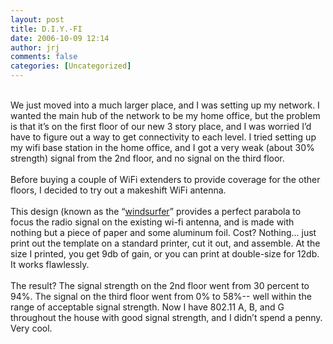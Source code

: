 ```yaml
---
layout: post
title: D.I.Y.-FI
date: 2006-10-09 12:14
author: jrj
comments: false
categories: [Uncategorized]
---
```

<a href="http://bp3.blogger.com/_9-Ni-tlkxc4/R0SSF-PSsqI/AAAAAAAAABE/p1X6kSUQknE/s1600-h/shapeimage_1-3.jpg"><img style="float:left;margin:0 10px 10px 0;cursor:pointer;cursor:hand" src="http://bp3.blogger.com/_9-Ni-tlkxc4/R0SSF-PSsqI/AAAAAAAAABE/p1X6kSUQknE/s320/shapeimage_1-3.jpg" border="0" alt="" /></a><br />We just moved into a much larger place, and I was setting up my network. I wanted the main hub of the network to be my home office, but the problem is that it’s on the first floor of our new 3 story place, and I was worried I’d have to figure out a way to get connectivity to each level. I tried setting up my wifi base station in the home office, and I got a very weak (about 30% strength) signal from the 2nd floor, and no signal on the third floor.<br /><br />Before buying a couple of WiFi extenders to provide coverage for the other floors, I decided to try out a makeshift WiFi antenna.<br /><br />This design (known as the “<a href="http://www.freeantennas.com/projects/template2/index.html">windsurfer</a>” provides a perfect parabola to focus the radio signal on the existing wi-fi antenna, and is made with nothing but a piece of paper and some aluminum foil. Cost? Nothing... just print out the template on a standard printer, cut it out, and assemble. At the size I printed, you get 9db of gain, or you can print at double-size for 12db. It works flawlessly.<br /><br />The result? The signal strength on the 2nd floor went from 30 percent to 94%. The signal on the third floor went from 0% to 58%-- well within the range of acceptable signal strength. Now I have 802.11 A, B, and G throughout the house with good signal strength, and I didn’t spend a penny. Very cool.
